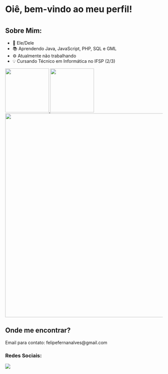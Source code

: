 <h1>Oiê, bem-vindo ao meu perfil!<h1>

<h2>Sobre Mim:</h2>
<ul>
  <li>🙂 Ele/Dele</li>
  <li>📚 Aprendendo Java, JavaScript, PHP, SQL e GML</li>
  <li>⚙ Atualmente não trabalhando</li>
  <li>💡 Cursando Técnico em Informática no IFSP (2/3)</li>
</ul>

<div>
  <a href="https://github.com/PatoDeSapatos">
    <img style="height: 10em;" src="https://github-readme-stats.vercel.app/api?username=PatoDeSapatos&count_private=true&show_icons=true&theme=transparent&include_all_commits=true"/>
    <img style="height: 10em;" src="https://github-readme-stats.vercel.app/api/top-langs/?username=PatoDeSapatos&layout=compact&theme=transparent"/>
    <img style="width: 650px;" src="https://github-readme-stats.vercel.app/api/wakatime?username=PatoDeSapato&theme=transparent"/>
  </a>
</div>

<div>
  <h2>Onde me encontrar?</h2>
  <p>Email para contato: felipefernanalves@gmail.com</p>
  <h3>Redes Sociais: </h3>
  <a href="https://twitter.com/PatoEnsapatado" target="_blank"><img src="https://img.shields.io/badge/Twitter-1DA1F2?style=for-the-badge&logo=twitter&logoColor=white" /></a>
  
</div>
